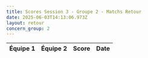 ```yaml
---
title: Scores Session 3 - Groupe 2 - Matchs Retour
date: 2025-06-03T14:13:06.973Z
layout: retour
concern_group: 2
---
```




| Équipe 1 | Équipe 2 | Score | Date |
|----------|----------|-------|------|

